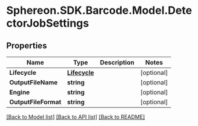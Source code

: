 # Sphereon.SDK.Barcode.Model.DetectorJobSettings
## Properties

Name | Type | Description | Notes
------------ | ------------- | ------------- | -------------
**Lifecycle** | [**Lifecycle**](Lifecycle.md) |  | [optional] 
**OutputFileName** | **string** |  | [optional] 
**Engine** | **string** |  | [optional] 
**OutputFileFormat** | **string** |  | [optional] 

[[Back to Model list]](../README.md#documentation-for-models) [[Back to API list]](../README.md#documentation-for-api-endpoints) [[Back to README]](../README.md)

